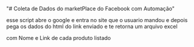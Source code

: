 "# Coleta de Dados do marketPlace do Facebook com Automação"

esse script abre o google e entra no site que o usuario mandou
e depois pega os dados do html do link enviado e te retorna um arquivo excel

com Nome e Link de cada produto listado
